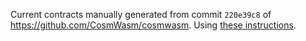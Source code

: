 Current contracts manually generated from commit `220e39c8`
of https://github.com/CosmWasm/cosmwasm. Using
[these instructions](https://github.com/CosmWasm/cosmwasm/blob/220e39c8/contracts/README.md#optimized-builds).
